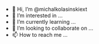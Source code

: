 - 👋 Hi, I’m @michalkolasinskiext
- 👀 I’m interested in ...
- 🌱 I’m currently learning ...
- 💞️ I’m looking to collaborate on ...
- 📫 How to reach me ...

<!---
michalkolasinskiext/michalkolasinskiext is a ✨ special ✨ repository because its `README.md` (this file) appears on your GitHub profile.
You can click the Preview link to take a look at your changes.
--->
